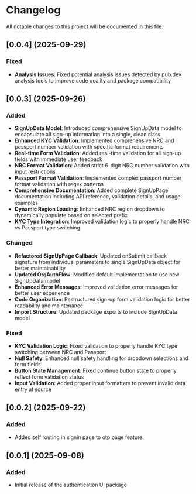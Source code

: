 # Changelog

All notable changes to this project will be documented in this file.

## [0.0.4] (2025-09-29)

### Fixed
- **Analysis Issues**: Fixed potential analysis issues detected by pub.dev analysis tools to improve code quality and package compatibility

## [0.0.3] (2025-09-26)

### Added
- **SignUpData Model**: Introduced comprehensive SignUpData model to encapsulate all sign-up information into a single, clean class
- **Enhanced KYC Validation**: Implemented comprehensive NRC and passport number validation with specific format requirements
- **Real-time Form Validation**: Added real-time validation for all sign-up fields with immediate user feedback
- **NRC Format Validation**: Added strict 6-digit NRC number validation with input restrictions
- **Passport Format Validation**: Implemented complex passport number format validation with regex patterns
- **Comprehensive Documentation**: Added complete SignUpPage documentation including API reference, validation details, and usage examples
- **Dynamic Region Loading**: Enhanced NRC region dropdown to dynamically populate based on selected prefix
- **KYC Type Integration**: Improved validation logic to properly handle NRC vs Passport type switching

### Changed
- **Refactored SignUpPage Callback**: Updated onSubmit callback signature from individual parameters to single SignUpData object for better maintainability
- **Updated OrgAuthFlow**: Modified default implementation to use new SignUpData model
- **Enhanced Error Messages**: Improved validation error messages for better user experience
- **Code Organization**: Restructured sign-up form validation logic for better readability and maintenance
- **Import Structure**: Updated package exports to include SignUpData model

### Fixed
- **KYC Validation Logic**: Fixed validation to properly handle KYC type switching between NRC and Passport
- **Null Safety**: Enhanced null safety handling for dropdown selections and form fields
- **Button State Management**: Fixed continue button state to properly reflect form validation status
- **Input Validation**: Added proper input formatters to prevent invalid data entry at source

## [0.0.2] (2025-09-22)

### Added
- Added self routing in signin page to otp page feature.

## [0.0.1] (2025-09-08)

### Added
- Initial release of the authentication UI package
